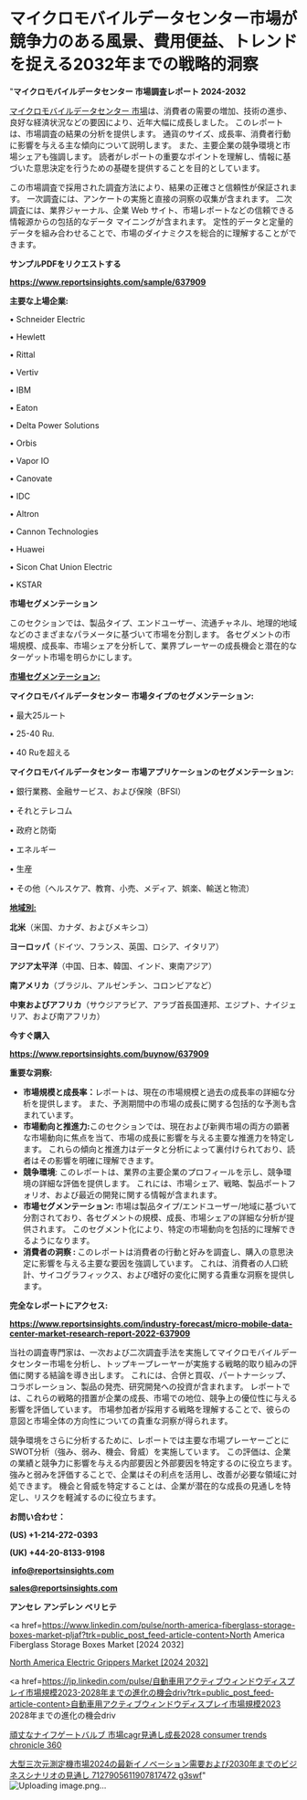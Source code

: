 # マイクロモバイルデータセンター市場が競争力のある風景、費用便益、トレンドを捉える2032年までの戦略的洞察

"<strong>マイクロモバイルデータセンター 市場調査レポート 2024-2032</strong>

<a href=https://www.reportsinsights.com/sample/637909>マイクロモバイルデータセンター 市場</a>は、消費者の需要の増加、技術の進歩、良好な経済状況などの要因により、近年大幅に成長しました。 このレポートは、市場調査の結果の分析を提供します。 通貨のサイズ、成長率、消費者行動に影響を与える主な傾向について説明します。 また、主要企業の競争環境と市場シェアも強調します。 読者がレポートの重要なポイントを理解し、情報に基づいた意思決定を行うための基礎を提供することを目的としています。

この市場調査で採用された調査方法により、結果の正確さと信頼性が保証されます。 一次調査には、アンケートの実施と直接の洞察の収集が含まれます。 二次調査には、業界ジャーナル、企業 Web サイト、市場レポートなどの信頼できる情報源からの包括的なデータ マイニングが含まれます。 定性的データと定量的データを組み合わせることで、市場のダイナミクスを総合的に理解することができます。

<strong><b>サンプルPDFをリクエストする</b></strong>

<a href=https://www.reportsinsights.com/sample/637909><strong><u>https://www.reportsinsights.com/sample/637909</u></strong></a>

<strong>主要な上場企業:</strong>

• Schneider Electric

• Hewlett

• Rittal

• Vertiv

• IBM

• Eaton

• Delta Power Solutions

• Orbis

• Vapor IO

• Canovate

• IDC

• Altron

• Cannon Technologies

• Huawei

• Sicon Chat Union Electric

• KSTAR

<strong>市場セグメンテーション</strong>

このセクションでは、製品タイプ、エンドユーザー、流通チャネル、地理的地域などのさまざまなパラメータに基づいて市場を分割します。 各セグメントの市場規模、成長率、市場シェアを分析して、業界プレーヤーの成長機会と潜在的なターゲット市場を明らかにします。

<strong><u>市場セグメンテーション</u></strong><strong><u>:</u></strong>

<strong>マイクロモバイルデータセンター 市場タイプのセグメンテーション:</strong>

• 最大25ルート

• 25-40 Ru.

• 40 Ruを超える

<strong>マイクロモバイルデータセンター 市場アプリケーションのセグメンテーション:</strong>

• 銀行業務、金融サービス、および保険（BFSI）

• それとテレコム

• 政府と防衛

• エネルギー

• 生産

• その他（ヘルスケア、教育、小売、メディア、娯楽、輸送と物流）

<strong><u>地域別</u></strong><strong><u>:</u></strong>

<strong>北米</strong>（米国、カナダ、およびメキシコ）

<strong>ヨーロッパ</strong>（ドイツ、フランス、英国、ロシア、イタリア）

<strong>アジア太平洋</strong>（中国、日本、韓国、インド、東南アジア）

<strong>南アメリカ</strong>（ブラジル、アルゼンチン、コロンビアなど）

<strong>中東およびアフリカ</strong>（サウジアラビア、アラブ首長国連邦、エジプト、ナイジェリア、および南アフリカ）

<strong>今すぐ購入</strong>

<a href=https://www.reportsinsights.com/buynow/637909><strong><u>https://www.reportsinsights.com/buynow/637909</u></strong></a>

<strong>重要な洞察:</strong>
<ul>
  <li><strong>市場規模と成長率：</strong>レポートは、現在の市場規模と過去の成長率の詳細な分析を提供します。 また、予測期間中の市場の成長に関する包括的な予測も含まれています。</li>
  <li><strong>市場動向と推進力:</strong>このセクションでは、現在および新興市場の両方の顕著な市場動向に焦点を当て、市場の成長に影響を与える主要な推進力を特定します。 これらの傾向と推進力はデータと分析によって裏付けられており、読者はその影響を明確に理解できます。</li>
  <li><strong>競争環境</strong>: このレポートは、業界の主要企業のプロフィールを示し、競争環境の詳細な評価を提供します。 これには、市場シェア、戦略、製品ポートフォリオ、および最近の開発に関する情報が含まれます。</li>
  <li><strong>市場セグメンテーション: </strong>市場は製品タイプ/エンドユーザー/地域に基づいて分割されており、各セグメントの規模、成長、市場シェアの詳細な分析が提供されます。 このセグメント化により、特定の市場動向を包括的に理解できるようになります。</li>
  <li><strong>消費者の洞察 : </strong>このレポートは消費者の行動と好みを調査し、購入の意思決定に影響を与える主要な要因を強調しています。 これは、消費者の人口統計、サイコグラフィックス、および嗜好の変化に関する貴重な洞察を提供します。</li>
</ul>
<strong>完全なレポートにアクセス:</strong>

<a href=https://www.reportsinsights.com/industry-forecast/micro-mobile-data-center-market-research-report-2022-637909><strong><u><b>https://www.reportsinsights.com/industry-forecast/micro-mobile-data-center-market-research-report-2022-637909</b></u></strong></a>

当社の調査専門家は、一次および二次調査手法を実施してマイクロモバイルデータセンター市場を分析し、トップキープレーヤーが実施する戦略的取り組みの評価に関する結論を導き出します。 これには、合併と買収、パートナーシップ、コラボレーション、製品の発売、研究開発への投資が含まれます。 レポートでは、これらの戦略的措置が企業の成長、市場での地位、競争上の優位性に与える影響を評価しています。 市場参加者が採用する戦略を理解することで、彼らの意図と市場全体の方向性についての貴重な洞察が得られます。

競争環境をさらに分析するために、レポートでは主要な市場プレーヤーごとにSWOT分析（強み、弱み、機会、脅威）を実施しています。 この評価は、企業の業績と競争力に影響を与える内部要因と外部要因を特定するのに役立ちます。 強みと弱みを評価することで、企業はその利点を活用し、改善が必要な領域に対処できます。 機会と脅威を特定することは、企業が潜在的な成長の見通しを特定し、リスクを軽減するのに役立ちます。

<strong>お問い合わせ：</strong>

<strong>(US) +1-214-272-0393</strong>

<strong>(UK) +44-20-8133-9198</strong>

<strong> </strong><a href=info@reportsinsights.com><strong><u>info@reportsinsights.com</u></strong></a>

<a href=sales@reportsinsights.com><strong><u>sales@reportsinsights.com</u></strong></a>

<strong>アンセレ アンデレン ベリヒテ</strong>

<a href=https://www.linkedin.com/pulse/north-america-fiberglass-storage-boxes-market-pljaf?trk=public_post_feed-article-content>North America Fiberglass Storage Boxes Market [2024 2032]</a>

<a href=https://www.linkedin.com/pulse/north-america-electric-grippers-market-emerging-agn5f/>North America Electric Grippers Market [2024 2032]</a>

<a href=https://jp.linkedin.com/pulse/自動車用アクティブウィンドウディスプレイ市場規模2023-2028年までの進化の機会driv?trk=public_post_feed-article-content>自動車用アクティブウィンドウディスプレイ市場規模2023 2028年までの進化の機会driv</a>

<a href=https://www.linkedin.com/pulse/頑丈なナイフゲートバルブ-市場cagr見通し成長2028-consumer-trends-chronicle-360/>頑丈なナイフゲートバルブ 市場cagr見通し成長2028 consumer trends chronicle 360</a>

<a href=https://www.linkedin.com/pulse/大型三次元測定機市場2024の最新イノベーション需要および2030年までのビジネスシナリオの見通し-7127905611907817472-g3swf/>大型三次元測定機市場2024の最新イノベーション需要および2030年までのビジネスシナリオの見通し 7127905611907817472 g3swf</a>"
![Uploading image.png…]()
